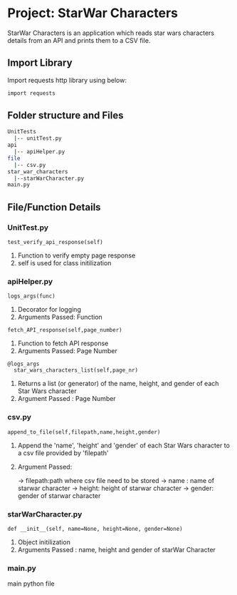 # Project: StarWar Characters

StarWar Characters is an application which reads star wars characters details from an API and prints them to a CSV file.

## Import Library
Import requests http library using below:

```bash
import requests
```
## Folder structure and Files
```bash
UnitTests
  |-- unitTest.py
api
  |-- apiHelper.py
file
  |-- csv.py
star_war_characters
  |--starWarCharacter.py
main.py

```
## File/Function Details
### UnitTest.py
```
test_verify_api_response(self)
```
1. Function to verify empty page response
2. self is used for class initilization

### apiHelper.py
```
logs_args(func)
```
1. Decorator for logging
2. Arguments Passed: Function
```
fetch_API_response(self,page_number)
```
1. Function to fetch API response
2. Arguments Passed: Page Number
```
@logs_args
  star_wars_characters_list(self,page_nr)
```
1. Returns a list (or generator) of the name, height, and gender of each Star Wars character
2. Argument Passed : Page Number

### csv.py
```
append_to_file(self,filepath,name,height,gender)
```
1. Append the 'name', 'height' and 'gender' of each Star Wars character to a csv file provided by 'filepath'
2. Argument Passed:

    -> filepath:path where csv file need to be stored
    -> name : name of starwar character
    -> height: height of starwar character
    -> gender: gender of starwar character

### starWarCharacter.py
```
def __init__(self, name=None, height=None, gender=None)
```
1. Object initilization
2. Arguments Passed : name, height and gender of starWar Character

### main.py
main python file 


